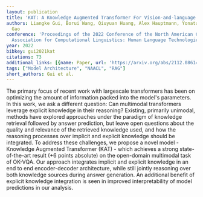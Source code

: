 ```yaml
---
layout: publication
title: 'KAT: A Knowledge Augmented Transformer For Vision-and-language'
authors: Liangke Gui, Borui Wang, Qiuyuan Huang, Alex Hauptmann, Yonatan Bisk, Jianfeng
  Gao
conference: 'Proceedings of the 2022 Conference of the North American Chapter of the
  Association for Computational Linguistics: Human Language Technologies'
year: 2022
bibkey: gui2021kat
citations: 73
additional_links: [{name: Paper, url: 'https://arxiv.org/abs/2112.08614'}]
tags: ["Model Architecture", "NAACL", "RAG"]
short_authors: Gui et al.
---
```

The primary focus of recent work with largescale transformers has been on
optimizing the amount of information packed into the model's parameters. In
this work, we ask a different question: Can multimodal transformers leverage
explicit knowledge in their reasoning? Existing, primarily unimodal, methods
have explored approaches under the paradigm of knowledge retrieval followed by
answer prediction, but leave open questions about the quality and relevance of
the retrieved knowledge used, and how the reasoning processes over implicit and
explicit knowledge should be integrated. To address these challenges, we
propose a novel model - Knowledge Augmented Transformer (KAT) - which achieves
a strong state-of-the-art result (+6 points absolute) on the open-domain
multimodal task of OK-VQA. Our approach integrates implicit and explicit
knowledge in an end to end encoder-decoder architecture, while still jointly
reasoning over both knowledge sources during answer generation. An additional
benefit of explicit knowledge integration is seen in improved interpretability
of model predictions in our analysis.